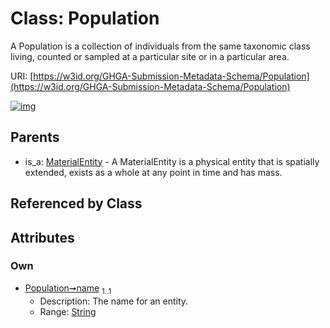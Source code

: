 
# Class: Population


A Population is a collection of individuals from the same taxonomic class living, counted or sampled at a particular site or in a particular area.

URI: [https://w3id.org/GHGA-Submission-Metadata-Schema/Population](https://w3id.org/GHGA-Submission-Metadata-Schema/Population)


[![img](https://yuml.me/diagram/nofunky;dir:TB/class/[MaterialEntity]^-[Population&#124;name:string],[MaterialEntity])](https://yuml.me/diagram/nofunky;dir:TB/class/[MaterialEntity]^-[Population&#124;name:string],[MaterialEntity])

## Parents

 *  is_a: [MaterialEntity](MaterialEntity.md) - A MaterialEntity is a physical entity that is spatially extended, exists as a whole at any point in time and has mass.

## Referenced by Class


## Attributes


### Own

 * [Population➞name](Population_name.md)  <sub>1..1</sub>
     * Description: The name for an entity.
     * Range: [String](types/String.md)

